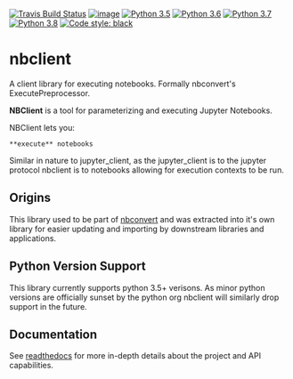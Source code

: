 [![Travis Build Status](https://travis-ci.org/jupyter/nbclient.svg?branch=master)](https://travis-ci.org/jupyter/nbclient)
[![image](https://codecov.io/github/jupyter/nbclient/coverage.svg?branch=master)](https://codecov.io/github/jupyter/nbclient?branch=master)
[![Python 3.5](https://img.shields.io/badge/python-3.5-blue.svg)](https://www.python.org/downloads/release/python-350/)
[![Python 3.6](https://img.shields.io/badge/python-3.6-blue.svg)](https://www.python.org/downloads/release/python-360/)
[![Python 3.7](https://img.shields.io/badge/python-3.7-blue.svg)](https://www.python.org/downloads/release/python-370/)
[![Python 3.8](https://img.shields.io/badge/python-3.8-blue.svg)](https://www.python.org/downloads/release/python-380/)
[![Code style: black](https://img.shields.io/badge/code%20style-black-000000.svg)](https://github.com/ambv/black)

# nbclient

A client library for executing notebooks. Formally nbconvert's ExecutePreprocessor.

**NBClient** is a tool for parameterizing and executing Jupyter Notebooks.

NBClient lets you:

    **execute** notebooks

Similar in nature to jupyter_client, as the jupyter_client is to the jupyter
protocol nbclient is to notebooks allowing for execution contexts to be run.

## Origins

This library used to be part of [nbconvert](https://nbconvert.readthedocs.io/en/latest/) and was extracted into it's own library for easier updating and importing by downstream libraries and applications.

## Python Version Support

This library currently supports python 3.5+ verisons. As minor python
versions are officially sunset by the python org nbclient will similarly
drop support in the future.

## Documentation

See [readthedocs](https://nbclient.readthedocs.io/en/latest/) for more in-depth details about the project and API capabilities.
